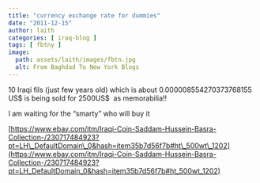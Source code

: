 ```yaml
---
title: "currency exchange rate for dummies"
date: "2011-12-15"
author: laith
categories: [ iraq-blog ]
tags: [ fbtny ]
image:
  path: assets/laith/images/fbtn.jpg
  alt: From Baghdad To New York Blogs
---
```


10 Iraqi fils (just few years old) which is about 0.000008554270373768155 US$ is being sold for 2500US$  as memorabilia!!  

I am waiting for the “smarty” who will buy it

[https://www.ebay.com/itm/Iraqi-Coin-Saddam-Hussein-Basra-Collection-/230717484923?pt=LH\_DefaultDomain\_0&hash=item35b7d56f7b#ht\_500wt\_1202](https://www.ebay.com/itm/Iraqi-Coin-Saddam-Hussein-Basra-Collection-/230717484923?pt=LH_DefaultDomain_0&hash=item35b7d56f7b#ht_500wt_1202)
